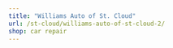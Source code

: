 ```yaml
---
title: "Williams Auto of St. Cloud"
url: /st-cloud/williams-auto-of-st-cloud-2/
shop: car repair
---
```

